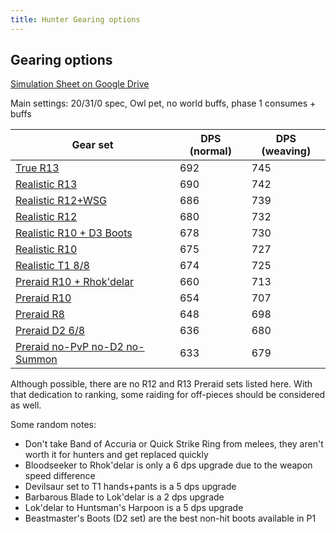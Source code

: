 ```yaml
---
title: Hunter Gearing options
---
```

## Gearing options

[Simulation Sheet on Google Drive](https://docs.google.com/spreadsheets/d/17VlQt715QjZiyV-4FA7SUim9quhbP--jLFkN1B8_9kU)

Main settings: 20/31/0 spec, Owl pet, no world buffs, phase 1 consumes + buffs

| Gear set                                                     | DPS (normal) | DPS (weaving) |
| ------------------------------------------------------------ | ------------ | ------------- |
| [True R13](https://sixtyupgrades.com/set/twGvoaHf1axk2htRuFNYZw) | 692          | 745           |
| [Realistic R13](https://sixtyupgrades.com/set/vftXpGC6YbEEuyaqD9kXKb) | 690          | 742           |
| [Realistic R12+WSG](https://sixtyupgrades.com/set/nz6PD3musdaiJk7BCPWiVV) | 686          | 739           |
| [Realistic R12](https://sixtyupgrades.com/set/m6tbs18Fg3eUybU5C6x1Br) | 680          | 732           |
| [Realistic R10 + D3 Boots](https://sixtyupgrades.com/set/q7Q76Jeme7FFbMLdEmN4ue) | 678          | 730           |
| [Realistic R10](https://sixtyupgrades.com/set/88kjyYHyQWJ17RTKDZHcHc) | 675          | 727           |
| [Realistic T1 8/8](https://sixtyupgrades.com/set/2s5fDJXjowAkVe2V9Qq8AE) | 674          | 725           |
| [Preraid R10 + Rhok'delar](https://sixtyupgrades.com/set/pdH2Sq7nLqhtmftxsCRicn) | 660          | 713           |
| [Preraid R10](https://sixtyupgrades.com/set/sAstCzejYx6QG9W5JKPMvo) | 654          | 707           |
| [Preraid R8](https://sixtyupgrades.com/set/ii3iY1yPZpreFJjyz337hV) | 648          | 698           |
| [Preraid D2 6/8](https://sixtyupgrades.com/set/uhYzivnfyBpUm4zFKMiCFk) | 636          | 680           |
| [Preraid no-PvP no-D2 no-Summon](https://sixtyupgrades.com/set/mjj8hc9mkaCKVVMzBSGDB) | 633          | 679           |

Although possible, there are no R12 and R13 Preraid sets listed here. With that dedication to ranking, some raiding for off-pieces should be considered as well.

Some random notes:

- Don't take Band of Accuria or Quick Strike Ring from melees, they aren't worth it for hunters and get replaced quickly
- Bloodseeker to Rhok'delar is only a 6 dps upgrade due to the weapon speed difference
- Devilsaur set to T1 hands+pants is a 5 dps upgrade
- Barbarous Blade to Lok'delar is a 2 dps upgrade
- Lok'delar to Huntsman's Harpoon is a 5 dps upgrade
- Beastmaster's Boots (D2 set) are the best non-hit boots available in P1